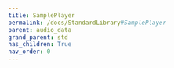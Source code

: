 ```yaml
---
title: SamplePlayer
permalink: /docs/StandardLibrary#SamplePlayer
parent: audio_data
grand_parent: std
has_children: True
nav_order: 0
---
```

